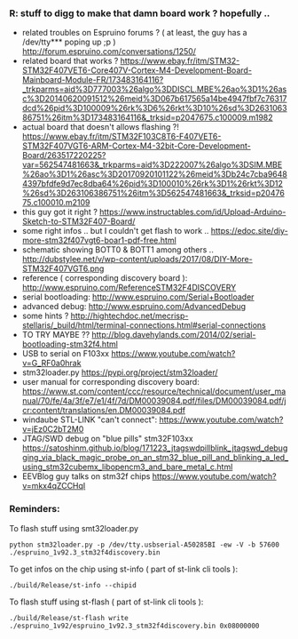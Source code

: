 ### R: stuff to digg to make that damn board work ? hopefully ..

- related troubles on Espruino forums ? ( at least, the guy has a /dev/tty*** poping up ;p ) http://forum.espruino.com/conversations/1250/
- related board that works ? https://www.ebay.fr/itm/STM32-STM32F407VET6-Core407V-Cortex-M4-Development-Board-Mainboard-Module-FR/173483164116?_trkparms=aid%3D777003%26algo%3DDISCL.MBE%26ao%3D1%26asc%3D20140620091512%26meid%3D067b617565a14be4947fbf7c76317dcd%26pid%3D100009%26rk%3D6%26rkt%3D10%26sd%3D263106386751%26itm%3D173483164116&_trksid=p2047675.c100009.m1982
- actual board that doesn't allows flashing ?! https://www.ebay.fr/itm/STM32F103C8T6-F407VET6-STM32F407VGT6-ARM-Cortex-M4-32bit-Core-Development-Board/263517220225?var=562547481663&_trkparms=aid%3D222007%26algo%3DSIM.MBE%26ao%3D1%26asc%3D20170920101122%26meid%3Db24c7cba96484397bfdfe9d7ec8dba64%26pid%3D100010%26rk%3D1%26rkt%3D12%26sd%3D263106386751%26itm%3D562547481663&_trksid=p2047675.c100010.m2109
- this guy got it right ? https://www.instructables.com/id/Upload-Arduino-Sketch-to-STM32F407-Board/
- some right infos .. but I couldn't get flash to work .. https://edoc.site/diy-more-stm32f407vgt6-boar1-pdf-free.html
- schematic showing BOTT0 & BOTT1 among others .. http://dubstylee.net/v/wp-content/uploads/2017/08/DIY-More-STM32F407VGT6.png
- reference ( corresponding discovery board ):  http://www.espruino.com/ReferenceSTM32F4DISCOVERY
- serial bootloading: http://www.espruino.com/Serial+Bootloader
- advanced debug: http://www.espruino.com/AdvancedDebug
- some hints ? http://hightechdoc.net/mecrisp-stellaris/_build/html/terminal-connections.html#serial-connections
- TO TRY MAYBE ?? http://blog.davehylands.com/2014/02/serial-bootloading-stm32f4.html
- USB to serial on F103xx https://www.youtube.com/watch?v=G_RF0a0hrak
- stm32loader.py https://pypi.org/project/stm32loader/
- user manual for corresponding discovery board: https://www.st.com/content/ccc/resource/technical/document/user_manual/70/fe/4a/3f/e7/e1/4f/7d/DM00039084.pdf/files/DM00039084.pdf/jcr:content/translations/en.DM00039084.pdf
- windaube STL-LINK "can't connect": https://www.youtube.com/watch?v=jEz0C2bT2M0
- JTAG/SWD debug on "blue pills" stm32F103xx https://satoshinm.github.io/blog/171223_jtagswdpillblink_jtagswd_debugging_via_black_magic_probe_on_an_stm32_blue_pill_and_blinking_a_led_using_stm32cubemx_libopencm3_and_bare_metal_c.html
- EEVBlog guy talks on stm32f chips https://www.youtube.com/watch?v=mkx4qZCCHqI

### Reminders:
To flash stuff using smt32loader.py
```
python stm32loader.py -p /dev/tty.usbserial-A50285BI -ew -V -b 57600 ./espruino_1v92.3_stm32f4discovery.bin
```

To get infos on the chip using st-info ( part of st-link cli tools ):
```
./build/Release/st-info --chipid
```

To flash stuff using st-flash ( part of st-link cli tools ):
```
./build/Release/st-flash write ./espruino_1v92/espruino_1v92.3_stm32f4discovery.bin 0x08000000
```
